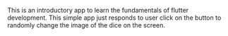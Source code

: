 This is an introductory app to learn the fundamentals of flutter development. This simple app just responds to user click on the button to randomly change the image of the dice on the screen.
